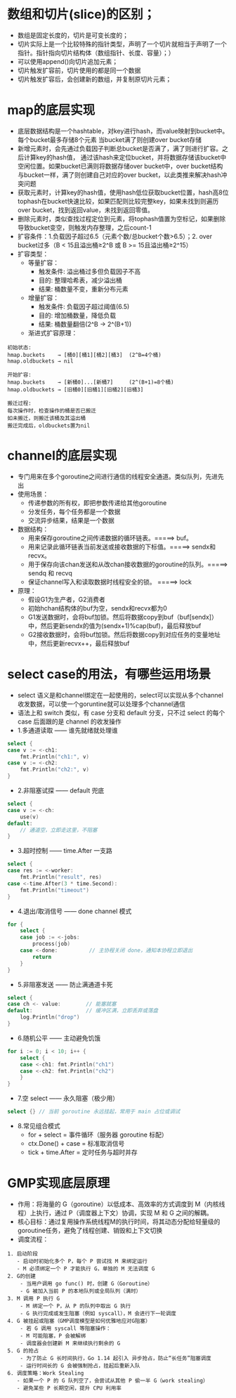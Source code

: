 # 数组和切片(slice)的区别；
  - 数组是固定长度的，切片是可变长度的；
  - 切片实际上是一个比较特殊的指针类型，声明了一个切片就相当于声明了一个指针。指针指向切片结构体（数组指针、长度、容量）；）
  - 可以使用append()向切片追加元素；
  - 切片触发扩容前，切片使用的都是同一个数据
  - 切片触发扩容后，会创建新的数组，并复制原切片元素；
# map的底层实现
  - 底层数据结构是一个hashtable，对key进行hash，而value映射到bucket中。每个bucket最多存储8个元素
  当bucket满了则创建over bucket存储
  - 新增元素时，会先通过负载因子判断总bucket是否满了，满了则进行扩容。之后计算key的hash值，
  通过该hash来定位bucket，并将数据存储该bucket中空闲位置。如果bucket已满则将数据存储over bucket中，over bucket结构与bucket一样，满了则创建自己对应的over bucket，以此类推来解决hash冲突问题
  - 获取元素时，计算key的hash值，使用hash低位获取bucket位置，hash高8位tophash在bucket快速比较，如果匹配则比较完整key，如果未找到则遍历over bucket，找到返回value，未找到返回零值。
  - 删除元素时，类似查找过程定位到元素，将tophash值置为空标记，如果删除导致bucket变空，则触发内存整理，之后count-1
  - 扩容条件：1.负载因子超过6.5（元素个数/总bucket个数>6.5）；2. over bucket过多（B < 15且溢出桶≥2^B 或 B >= 15且溢出桶≥2^15）
  - 扩容类型：
    - 等量扩容：
      - 触发条件: 溢出桶过多但负载因子不高
      - 目的: 整理哈希表，减少溢出桶
      - 结果: 桶数量不变，重新分布元素
    - 增量扩容：
      - 触发条件: 负载因子超过阈值(6.5)
      - 目的: 增加桶数量，降低负载
      - 结果: 桶数量翻倍(2^B → 2^(B+1))
    - 渐进式扩容原理：
```
初始状态:
hmap.buckets    → [桶0][桶1][桶2][桶3]  (2^B=4个桶)
hmap.oldbuckets → nil

开始扩容:
hmap.buckets    → [新桶0]...[新桶7]     (2^(B+1)=8个桶)
hmap.oldbuckets → [旧桶0][旧桶1][旧桶2][旧桶3]

搬迁过程:
每次操作时，检查操作的桶是否已搬迁
如未搬迁，则搬迁该桶及其溢出桶
搬迁完成后，oldbuckets置为nil
```

# channel的底层实现
  - 专门用来在多个goroutine之间进行通信的线程安全通道。类似队列，先进先出
  - 使用场景：
    - 传递参数的所有权，即把参数传递给其他goroutine
    - 分发任务，每个任务都是一个数据
    - 交流异步结果，结果是一个数据
  - 数据结构：
      - 用来保存goroutine之间传递数据的循环链表。=====> buf。
      - 用来记录此循环链表当前发送或接收数据的下标值。=====> sendx和recvx。
      - 用于保存向该chan发送和从改chan接收数据的goroutine的队列。=====> sendq 和 recvq
      - 保证channel写入和读取数据时线程安全的锁。 =====> lock
  - 原理：
    - 假设G1为生产者，G2消费者
    - 初始hchan结构体的buf为空，sendx和recvx都为0
    - G1发送数据时，会将buf加锁。然后将数据copy到buf（buf[sendx]）中，然后更新sendx的值为(sendx+1)%cap(buf)，最后释放buf
    - G2接收数据时，会将buf加锁。然后将数据copy到对应任务的变量地址中，然后更新recvx++，最后释放buf


# select case的用法，有哪些运用场景
  - select 语义是和channel绑定在一起使用的，select可以实现从多个channel收发数据，可以使一个goruntine就可以处理多个channel通信
  - 语法上和 switch 类似，有 case 分支和 default 分支，只不过 select 的每个 case 后面跟的是 channel 的收发操作
  - 1.多通道读取 —— 谁先就绪就处理谁

```go
select {
case v := <-ch1:
    fmt.Println("ch1:", v)
case v := <-ch2:
    fmt.Println("ch2:", v)
}
```

  - 2.非阻塞试探 —— default 兜底

```go
select {
case v := <-ch:
    use(v)
default:
    // 通道空，立即走这里，不阻塞
}
```

  - 3.超时控制 —— time.After 一支路

```go
select {
case res := <-worker:
    fmt.Println("result", res)
case <-time.After(3 * time.Second):
    fmt.Println("timeout")
}
```
  - 4.退出/取消信号 —— done channel 模式

```go
for {
    select {
    case job := <-jobs:
        process(job)
    case <-done:          // 主协程关闭 done，通知本协程立即退出
        return
    }
}
```
  - 5.非阻塞发送 —— 防止满通道卡死

```go
select {
case ch <- value:        // 能塞就塞
default:                 // 缓冲区满，立即丢弃或落盘
    log.Println("drop")
}
```
  - 6.随机公平 —— 主动避免饥饿

```go
for i := 0; i < 10; i++ {
    select {
    case <-ch1: fmt.Println("ch1")
    case <-ch2: fmt.Println("ch2")
    }
}
```

  - 7.空 select —— 永久阻塞（极少用）

```go
select {} // 当前 goroutine 永远挂起，常用于 main 占位或调试
```


  - 8.常见组合模式
    - for + select = 事件循环（服务器 goroutine 标配）
    - ctx.Done() + case = 标准取消信号
    - tick + time.After = 定时任务与超时并存

# GMP实现底层原理
  - 作用：将海量的 G（goroutine）以低成本、高效率的方式调度到 M（内核线程）上执行，通过 P（调度器上下文）协调，实现 M 和 G 之间的解耦。
  - 核心目标：通过复用操作系统线程M的执行时间，将其动态分配给轻量级的goroutine任务，避免了线程创建、销毁和上下文切换
  - 调度流程：
```text
1. 启动阶段
   - 启动时初始化多个 P，每个 P 尝试找 M 来绑定运行
   - M 必须绑定一个 P 才能执行 G，单独的 M 无法调度 G
2. G的创建
    - 当用户调用 go func() 时，创建 G（Goroutine）
    - G 被加入当前 P 的本地队列或全局队列（满时）
3. M 调用 P 执行 G
    - M 绑定一个 P，从 P 的队列中取出 G 执行
    - G 执行完成或发生阻塞（例如 syscall），M 会进行下一轮调度
4. G 被挂起或阻塞（GMP调度模型是如何优雅地应对G阻塞）
    - 若 G 调用 syscall 等阻塞操作：
    - M 可能阻塞，P 会被解绑
    - 调度器会创建新 M 来继续执行剩余的 G
5. G 的抢占
    - 为了防止 G 长时间执行，Go 1.14 起引入 异步抢占，防止“长任务”阻塞调度
    - 运行时间长的 G 会被强制抢占，挂起后重新入队
6. 调度策略：Work Stealing
   - 如果一个 P 的 G 队列空了，会尝试从其他 P 偷一半 G（work stealing）
   - 避免某些 P 长期空闲，提升 CPU 利用率
```
